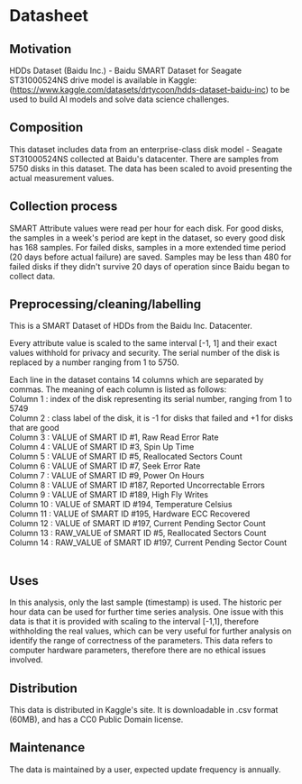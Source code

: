 # Datasheet 

## Motivation

HDDs Dataset (Baidu Inc.) - Baidu SMART Dataset for Seagate ST31000524NS drive model is available in Kaggle:  (https://www.kaggle.com/datasets/drtycoon/hdds-dataset-baidu-inc)
to be used to build AI models and solve data science challenges.

 
## Composition

This dataset includes data from an enterprise-class disk model - Seagate  ST31000524NS collected at Baidu's datacenter. There are samples from 5750 disks in this dataset. The data has been scaled to avoid presenting the actual measurement values.

## Collection process

SMART Attribute values were read per hour for each disk. For good disks, the samples in a week's period are kept in the dataset, so every good disk has 168 samples. For failed disks, samples in a more extended time period (20 days before actual failure) are saved. Samples may be less than 480 for failed disks if they didn't survive 20 days of operation since Baidu began to collect data.


## Preprocessing/cleaning/labelling

This is a SMART Dataset of HDDs from the Baidu Inc. Datacenter.

Every attribute value is scaled to the same interval [-1, 1] and their exact values withhold for privacy and security. The serial number of the disk is replaced by a number ranging from 1 to 5750.

Each line in the dataset contains 14 columns which are separated by commas. The meaning of each column is listed as follows:<br>
Column 1 : index of the disk representing its serial number, ranging from 1 to 5749<br>
Column 2 : class label of the disk, it is -1 for disks that failed and +1 for disks that are good<br>
Column 3 : VALUE of SMART ID #1, Raw Read Error Rate<br>
Column 4 : VALUE of SMART ID #3, Spin Up Time<br>
Column 5 : VALUE of SMART ID #5, Reallocated Sectors Count<br>
Column 6 : VALUE of SMART ID #7, Seek Error Rate<br>
Column 7 : VALUE of SMART ID #9, Power On Hours<br>
Column 8 : VALUE of SMART ID #187, Reported Uncorrectable Errors<br>
Column 9 : VALUE of SMART ID #189, High Fly Writes<br>
Column 10 : VALUE of SMART ID #194, Temperature Celsius<br>
Column 11 : VALUE of SMART ID #195, Hardware ECC Recovered<br>
Column 12 : VALUE of SMART ID #197, Current Pending Sector Count<br>
Column 13 : RAW_VALUE of SMART ID #5, Reallocated Sectors Count<br>
Column 14 : RAW_VALUE of SMART ID #197, Current Pending Sector Count<br>
<br>
## Uses

In this analysis, only the last sample (timestamp) is used. The historic per hour data can be used for further time series analysis.
One issue with this data is that it is provided with scaling to the interval [-1,1], therefore withholding the real values, which can be very useful for further analysis on identify the range of correctness of the parameters.
This data refers to computer hardware parameters, therefore there are no ethical issues involved.


## Distribution

This data is distributed in Kaggle's site. It is downloadable in .csv format (60MB), and has a CC0 Public Domain license.

## Maintenance

The data is maintained by a user, expected update frequency is annually.

